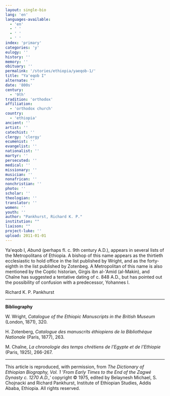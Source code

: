 ```yaml
---
layout: single-bio
lang: 'en'
languages-available:
  - 'en'
  - ' '
  - ' '
  - ' '
index: 'primary'
categories: 'y'
eulogy: ''
history: ''
memory: ''
obituary: ''
permalink: '/stories/ethiopia/yaeqob-1/'
title: "Ya'eqob I"
alternate: ""
date: '800s'
century:
  - '9th'
tradition: 'orthodox'
affiliation:
  - 'orthodox church'
country:
  - 'ethiopia'
ancient: ''
artist: ''
catechist: ''
clergy: 'clergy'
ecumenist: ''
evangelist: ''
nationalist: ''
martyr: ''
persecuted: ''
medical: ''
missionary: ''
musician: ''
nonafrican: ''
nonchristian: ''
photo: ''
scholar: ''
theologian: ''
translator: ''
women: ''
youth: ''
author: "Pankhurst, Richard K. P."
institution: ""
liaison: ""
project-luke: ''
upload: 2011-01-01
---
```




Ya'eqob I, *Abunä* (perhaps fl. c. 9th century A.D.), appears in several lists of the Metropolitans of Ethiopia. A bishop of this name appears as the thirtieth ecclesiastic to hold office in the list published by Wright, and as the forty-eighth in the list published by Zotenbeg. A Metropolitan of this name is also mentioned by the Coptic historian, Girgis ibn al-'Amid (al-Makin), and Chaîne has suggested a tentative dating of c. 848 A.D., but has pointed out the possibility of confusion with a predecessor, Yohannes I.

Richard K. P. Pankhurst

---

**Bibliography**

W. Wright, *Catalogue of the Ethiopic Manuscripts in the British Museum* (London, 1871), 320.

H. Zotenberg, *Catalogue des manuscrits éthiopiens de la Bibliothéque Nationale* (Paris, 1877), 263.

M. Chaîne, *La chronologie des temps chrétiens de l'Egypte et de l'Ethiopie* (Paris, 1925), 266-267.

---

This article is reproduced, with permission, from *The Dictionary of Ethiopian Biography, Vol. 1 'From Early Times to the End of the Zagwé Dynasty c. 1270 A.D.,'* copyright &copy; 1975, edited by Belaynesh Michael, S. Chojnacki and Richard Pankhurst, Institute of Ethiopian Studies, Addis Ababa, Ethiopia.  All rights reserved.
